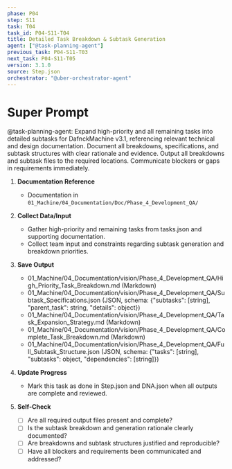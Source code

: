 ```yaml
---
phase: P04
step: S11
task: T04
task_id: P04-S11-T04
title: Detailed Task Breakdown & Subtask Generation
agent: ["@task-planning-agent"]
previous_task: P04-S11-T03
next_task: P04-S11-T05
version: 3.1.0
source: Step.json
orchestrator: "@uber-orchestrator-agent"
---
```


# Super Prompt
@task-planning-agent: Expand high-priority and all remaining tasks into detailed subtasks for DafnckMachine v3.1, referencing relevant technical and design documentation. Document all breakdowns, specifications, and subtask structures with clear rationale and evidence. Output all breakdowns and subtask files to the required locations. Communicate blockers or gaps in requirements immediately.

1. **Documentation Reference**
   - Documentation in  `01_Machine/04_Documentation/Doc/Phase_4_Development_QA/`

2. **Collect Data/Input**
   - Gather high-priority and remaining tasks from tasks.json and supporting documentation.
   - Collect team input and constraints regarding subtask generation and breakdown priorities.

3. **Save Output**
   - 01_Machine/04_Documentation/vision/Phase_4_Development_QA/High_Priority_Task_Breakdown.md (Markdown)
   - 01_Machine/04_Documentation/vision/Phase_4_Development_QA/Subtask_Specifications.json (JSON, schema: {"subtasks": [string], "parent_task": string, "details": object})
   - 01_Machine/04_Documentation/vision/Phase_4_Development_QA/Task_Expansion_Strategy.md (Markdown)
   - 01_Machine/04_Documentation/vision/Phase_4_Development_QA/Complete_Task_Breakdown.md (Markdown)
   - 01_Machine/04_Documentation/vision/Phase_4_Development_QA/Full_Subtask_Structure.json (JSON, schema: {"tasks": [string], "subtasks": object, "dependencies": [string]})

4. **Update Progress**
   - Mark this task as done in Step.json and DNA.json when all outputs are complete and reviewed.

5. **Self-Check**
   - [ ] Are all required output files present and complete?
   - [ ] Is the subtask breakdown and generation rationale clearly documented?
   - [ ] Are breakdowns and subtask structures justified and reproducible?
   - [ ] Have all blockers and requirements been communicated and addressed? 